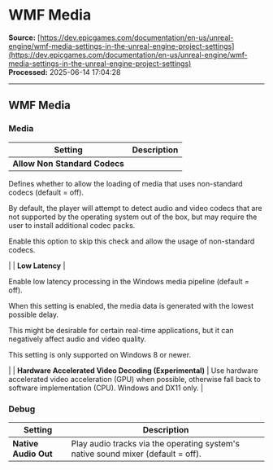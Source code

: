 # WMF Media

**Source:** [https://dev.epicgames.com/documentation/en-us/unreal-engine/wmf-media-settings-in-the-unreal-engine-project-settings](https://dev.epicgames.com/documentation/en-us/unreal-engine/wmf-media-settings-in-the-unreal-engine-project-settings)  
**Processed:** 2025-06-14 17:04:28

---

## WMF Media

### Media

| **Setting** | **Description** |
| --- | --- |
| **Allow Non Standard Codecs** | 
Defines whether to allow the loading of media that uses non-standard codecs (default = off).

By default, the player will attempt to detect audio and video codecs that are not supported by the operating system out of the box, but may require the user to install additional codec packs.

Enable this option to skip this check and allow the usage of non-standard codecs.



 |
| **Low Latency** | 

Enable low latency processing in the Windows media pipeline (default = off).

When this setting is enabled, the media data is generated with the lowest possible delay.

This might be desirable for certain real-time applications, but it can negatively affect audio and video quality.

This setting is only supported on Windows 8 or newer.



 |
| **Hardware Accelerated Video Decoding (Experimental)** | Use hardware accelerated video acceleration (GPU) when possible, otherwise fall back to software implementation (CPU). Windows and DX11 only. |

### Debug

| **Setting** | **Description** |
| --- | --- |
| **Native Audio Out** | Play audio tracks via the operating system's native sound mixer (default = off). |
